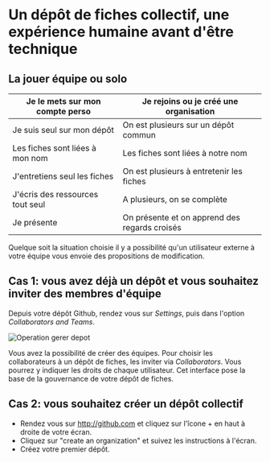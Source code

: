 # Un dépôt de fiches collectif, une expérience humaine avant d'être technique

## La jouer équipe ou solo

Je le mets sur mon compte perso   |   Je rejoins ou je créé une organisation
--------|------
Je suis seul sur mon dépôt   |   On est plusieurs sur un dépôt commun
Les fiches sont liées à mon nom   |   Les fiches sont liées à notre nom
J'entretiens seul les fiches   |   On est plusieurs à entretenir les fiches
J'écris des ressources tout seul  |   A plusieurs, on se complète
Je présente  |   On présente et on apprend des regards croisés

Quelque soit la situation choisie il y a possibilité qu'un utilisateur externe à votre équipe vous envoie des propositions de modification. 

## Cas 1: vous avez déjà un dépôt et vous souhaitez inviter des membres d'équipe

Depuis votre dépôt Github, rendez vous sur *Settings*, puis dans l'option *Collaborators and Teams*.

![Operation gerer depot](https://framapic.org/wBjTlZTpUf63/2bd1GDJKL1WR.png)

Vous avez la possibilité de créer des équipes. 
Pour choisir les collaborateurs à un dépôt de fiches, les inviter via *Collaborators*. Vous pourrez y indiquer les droits de chaque utilisateur.
Cet interface pose la base de la gouvernance de votre dépôt de fiches.

## Cas 2: vous souhaitez créer un dépôt collectif

* Rendez vous sur http://github.com et cliquez sur l'îcone + en haut à droite de votre écran.
* Cliquez sur "create an organization" et suivez les instructions à l'écran.
* Créez votre premier dépôt.



